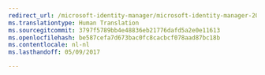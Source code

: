 ```yaml
---
redirect_url: /microsoft-identity-manager/microsoft-identity-manager-2016-supported-platforms
ms.translationtype: Human Translation
ms.sourcegitcommit: 3797f5789bb4e48836eb21776dafd5a2e0e11613
ms.openlocfilehash: be587cefa7d673bac0fc8cacbcf078aad87bc18b
ms.contentlocale: nl-nl
ms.lasthandoff: 05/09/2017

---
```


